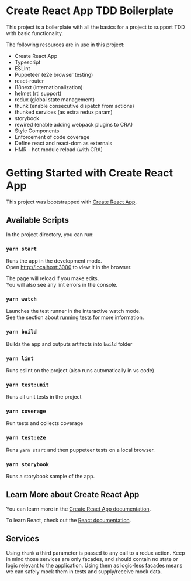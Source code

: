 # Create React App TDD Boilerplate
This project is a boilerplate with all the basics for a project to support TDD with basic functionality.

The following resources are in use in this project:
- Create React App
- Typescript
- ESLint
- Puppeteer (e2e browser testing)
- react-router
- i18next (internationalization)
- helmet (rtl support)
- redux (global state management)
- thunk (enable consecutive dispatch from actions)
- thunked services (as extra redux param)
- storybook
- rewired (enable adding webpack plugins to CRA)
- Style Components
- Enforcement of code coverage
- Define react and react-dom as externals
- HMR - hot module reload (with CRA)

# Getting Started with Create React App

This project was bootstrapped with [Create React App](https://github.com/facebook/create-react-app).

## Available Scripts

In the project directory, you can run:

### `yarn start`

Runs the app in the development mode.\
Open [http://localhost:3000](http://localhost:3000) to view it in the browser.

The page will reload if you make edits.\
You will also see any lint errors in the console.

### `yarn watch`

Launches the test runner in the interactive watch mode.\
See the section about [running tests](https://facebook.github.io/create-react-app/docs/running-tests) for more information.

### `yarn build`

Builds the app and outputs artifacts into `build` folder

### `yarn lint`

Runs eslint on the project (also runs automatically in vs code)

### `yarn test:unit`

Runs all unit tests in the project

### `yarn coverage`

Run tests and collects coverage

### `yarn test:e2e`

Runs `yarn start` and then puppeteer tests on a local browser.

### `yarn storybook`

Runs a storybook sample of the app.

## Learn More about Create React App

You can learn more in the [Create React App documentation](https://facebook.github.io/create-react-app/docs/getting-started).

To learn React, check out the [React documentation](https://reactjs.org/).

## Services

Using `thunk` a third parameter is passed to any call to a redux action.
Keep in mind those services are only facades, and should contain no state or logic relevant to the application.
Using them as logic-less facades means we can safely mock them in tests and supply/receive mock data.